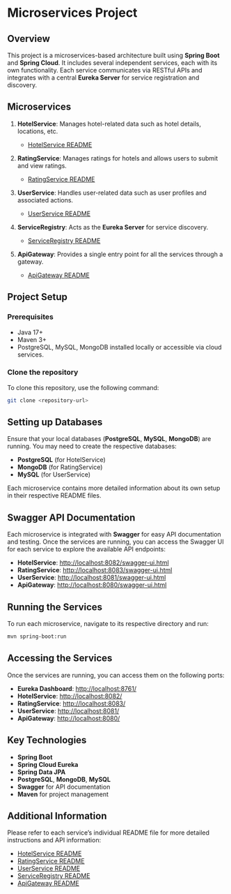 # Microservices Project

## Overview
This project is a microservices-based architecture built using **Spring Boot** and **Spring Cloud**. It includes several independent services, each with its own functionality. Each service communicates via RESTful APIs and integrates with a central **Eureka Server** for service registration and discovery.

## Microservices

1. **HotelService**: Manages hotel-related data such as hotel details, locations, etc.
    - [HotelService README](./hotelservice/README.md)

2. **RatingService**: Manages ratings for hotels and allows users to submit and view ratings.
    - [RatingService README](./ratingservice/README.md)

3. **UserService**: Handles user-related data such as user profiles and associated actions.
    - [UserService README](./userservice/README.md)

4. **ServiceRegistry**: Acts as the **Eureka Server** for service discovery.
    - [ServiceRegistry README](./serviceregistry/README.md)

5. **ApiGateway**: Provides a single entry point for all the services through a gateway.
    - [ApiGateway README](./apigateway/README.md)

## Project Setup

### Prerequisites
- Java 17+
- Maven 3+
- PostgreSQL, MySQL, MongoDB installed locally or accessible via cloud services.

### Clone the repository
To clone this repository, use the following command:
```bash
git clone <repository-url>
```
## Setting up Databases

Ensure that your local databases (**PostgreSQL**, **MySQL**, **MongoDB**) are running. You may need to create the respective databases:

- **PostgreSQL** (for HotelService)
- **MongoDB** (for RatingService)
- **MySQL** (for UserService)

Each microservice contains more detailed information about its own setup in their respective README files.

## Swagger API Documentation

Each microservice is integrated with **Swagger** for easy API documentation and testing. Once the services are running, you can access the Swagger UI for each service to explore the available API endpoints:

- **HotelService**: [http://localhost:8082/swagger-ui.html](http://localhost:8082/swagger-ui.html)
- **RatingService**: [http://localhost:8083/swagger-ui.html](http://localhost:8083/swagger-ui.html)
- **UserService**: [http://localhost:8081/swagger-ui.html](http://localhost:8081/swagger-ui.html)
- **ApiGateway**: [http://localhost:8080/swagger-ui.html](http://localhost:8080/swagger-ui.html)

## Running the Services

To run each microservice, navigate to its respective directory and run:

```bash
mvn spring-boot:run
```

## Accessing the Services

Once the services are running, you can access them on the following ports:

- **Eureka Dashboard**: [http://localhost:8761/](http://localhost:8761/)
- **HotelService**: [http://localhost:8082/](http://localhost:8082/)
- **RatingService**: [http://localhost:8083/](http://localhost:8083/)
- **UserService**: [http://localhost:8081/](http://localhost:8081/)
- **ApiGateway**: [http://localhost:8080/](http://localhost:8080/)

## Key Technologies

- **Spring Boot**
- **Spring Cloud Eureka**
- **Spring Data JPA**
- **PostgreSQL**, **MongoDB**, **MySQL**
- **Swagger** for API documentation
- **Maven** for project management

## Additional Information

Please refer to each service’s individual README file for more detailed instructions and API information:

- [HotelService README](./hotelservice/README.md)
- [RatingService README](./ratingservice/README.md)
- [UserService README](./userservice/README.md)
- [ServiceRegistry README](./serviceregistry/README.md)
- [ApiGateway README](./apigateway/README.md)
